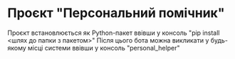 # Проєкт "Персональний помічник"
Проєкт встановлюється як Python-пакет ввівши у консоль "pip install <шлях до папки з пакетом>"
Після цього бота можна викликати у будь-якому місці системи ввівши у консоль "personal_helper"
